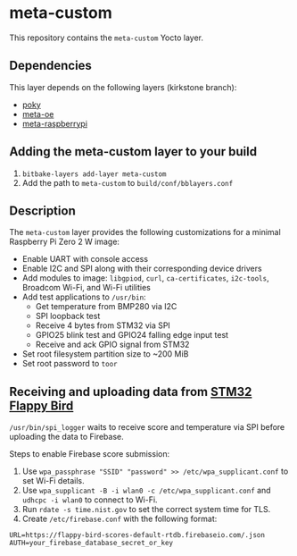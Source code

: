 # meta-custom

This repository contains the `meta-custom` Yocto layer.

## Dependencies

This layer depends on the following layers (kirkstone branch):

- [poky](https://github.com/yoctoproject/poky)
- [meta-oe](https://github.com/openembedded/meta-openembedded/tree/kirkstone/meta-oe)
- [meta-raspberrypi](https://github.com/agherzan/meta-raspberrypi)

## Adding the meta-custom layer to your build

1. `bitbake-layers add-layer meta-custom`
2. Add the path to `meta-custom` to `build/conf/bblayers.conf`

## Description

The `meta-custom` layer provides the following customizations for a minimal Raspberry Pi Zero 2 W image:

- Enable UART with console access
- Enable I2C and SPI along with their corresponding device drivers
- Add modules to image: `libgpiod`, `curl`, `ca-certificates`, `i2c-tools`, Broadcom Wi-Fi, and Wi-Fi utilities
- Add test applications to `/usr/bin`:
  - Get temperature from BMP280 via I2C
  - SPI loopback test
  - Receive 4 bytes from STM32 via SPI
  - GPIO25 blink test and GPIO24 falling edge input test
  - Receive and ack GPIO signal from STM32
- Set root filesystem partition size to ~200 MiB
- Set root password to `toor`

## Receiving and uploading data from [STM32 Flappy Bird](https://github.com/limax2012/flappy-bird)

`/usr/bin/spi_logger` waits to receive score and temperature via SPI before uploading the data to Firebase.

Steps to enable Firebase score submission:
1. Use `wpa_passphrase "SSID" "password" >> /etc/wpa_supplicant.conf` to set Wi-Fi details.
2. Use `wpa_supplicant -B -i wlan0 -c /etc/wpa_supplicant.conf` and `udhcpc -i wlan0` to connect to Wi-Fi.
3. Run `rdate -s time.nist.gov` to set the correct system time for TLS.
4. Create `/etc/firebase.conf` with the following format:
```
URL=https://flappy-bird-scores-default-rtdb.firebaseio.com/.json
AUTH=your_firebase_database_secret_or_key
```
